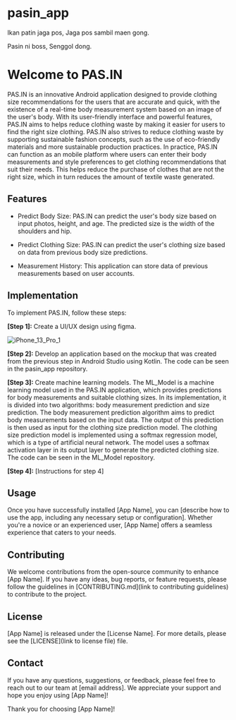 # pasin_app
Ikan patin jaga pos,
Jaga pos sambil maen gong.

Pasin ni boss,
Senggol dong.

# **Welcome to PAS.IN**
PAS.IN is an innovative Android application designed to provide clothing size recommendations for the users that are accurate and quick, with the existence of a real-time body measurement system based on an image of the user's body. With its user-friendly interface and powerful features, PAS.IN aims to helps reduce clothing waste by making it easier for users to find the right size clothing. PAS.IN also strives to reduce clothing waste by supporting sustainable fashion concepts, such as the use of eco-friendly materials and more sustainable production practices. In practice, PAS.IN can function as an mobile platform where users can enter their body measurements and style preferences to get clothing recommendations that suit their needs. This helps reduce the purchase of clothes that are not the right size, which in turn reduces the amount of textile waste generated.

## Features
- Predict Body Size: PAS.IN can predict the user's body size based on input photos, height, and age. The predicted size is the width of the shoulders and hip.
  
- Predict Clothing Size: PAS.IN can predict the user's clothing size based on data from previous body size predictions.
  
- Measurement History: This application can store data of previous measurements based on user accounts.

## Implementation
To implement PAS.IN, follow these steps:

**[Step 1]:** Create a UI/UX design using figma.

![iPhone_13_Pro_1](https://github.com/C23-PS309/pasin_app/assets/81060784/c267ff24-3efd-4d49-bfc5-116e946ebcc3)

**[Step 2]:** Develop an application based on the mockup that was created from the previous step in Android Studio using Kotlin. The code can be seen in the pasin_app repository.

**[Step 3]:** 
Create machine learning models. The ML_Model is a machine learning model used in the PAS.IN application, which provides predictions for body measurements and suitable clothing sizes. In its implementation, it is divided into two algorithms: body measurement prediction and size prediction. The body measurement prediction algorithm aims to predict body measurements based on the input data. The output of this prediction is then used as input for the clothing size prediction model. The clothing size prediction model is implemented using a softmax regression model, which is a type of artificial neural network. The model uses a softmax activation layer in its output layer to generate the predicted clothing size. The code can be seen in the ML_Model repository.

**[Step 4]:** [Instructions for step 4]

## Usage
Once you have successfully installed [App Name], you can [describe how to use the app, including any necessary setup or configuration]. Whether you're a novice or an experienced user, [App Name] offers a seamless experience that caters to your needs.

## Contributing
We welcome contributions from the open-source community to enhance [App Name]. If you have any ideas, bug reports, or feature requests, please follow the guidelines in [CONTRIBUTING.md](link to contributing guidelines) to contribute to the project.

## License
[App Name] is released under the [License Name]. For more details, please see the [LICENSE](link to license file) file.

## Contact
If you have any questions, suggestions, or feedback, please feel free to reach out to our team at [email address]. We appreciate your support and hope you enjoy using [App Name]!

Thank you for choosing [App Name]!
